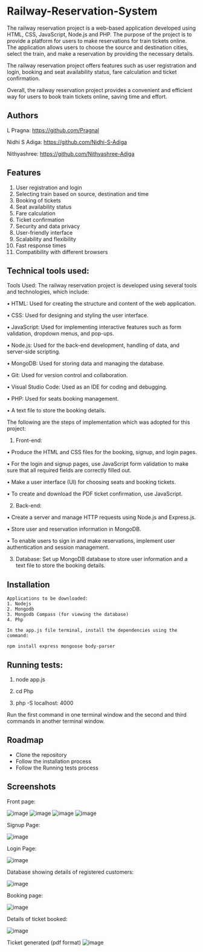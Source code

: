 # Railway-Reservation-System

The railway reservation project is a web-based application developed using HTML, CSS, JavaScript, Node.js and PHP. The purpose of the project is to provide a platform for users to make reservations for train tickets online. The application allows users to choose the source and destination cities, select the train, and make a reservation by providing the necessary details.

The railway reservation project offers features such as user registration and login, booking and seat availability status, fare calculation and ticket confirmation.
	
Overall, the railway reservation project provides a convenient and efficient way for users to book train tickets online, saving time and effort.




## Authors
L Pragna: https://github.com/Pragnal

Nidhi S Adiga: https://github.com/Nidhi-S-Adiga

Nithyashree: https://github.com/Nithyashree-Adiga


## Features
1.	User registration and login
2.	Selecting train based on source, destination and time
3.	Booking of tickets
4.	Seat availability status
5.	Fare calculation
6.	Ticket confirmation
7.	Security and data privacy
8.	User-friendly interface
9.	Scalability and flexibility
10.	Fast response times
11.	Compatibility with different browsers


## Technical tools used:

Tools Used:
The railway reservation project is developed using several tools and technologies, which include:

•	HTML: Used for creating the structure and content of the web application.

•	CSS: Used for designing and styling the user interface.

•	JavaScript: Used for implementing interactive features such as form validation, dropdown menus, and pop-ups.

•	Node.js: Used for the back-end development, handling of data, and server-side scripting.

•	MongoDB: Used for storing data and managing the database.

•	Git: Used for version control and collaboration.

•	Visual Studio Code: Used as an IDE for coding and debugging.

•	PHP: Used for seats booking management.

•	A text file to store the booking details.


The following are the steps of implementation which was adopted for this project:
1)	Front-end: 

•	Produce the HTML and CSS files for the booking, signup, and login pages.

•	For the login and signup pages, use JavaScript form validation to make sure that all required fields are correctly filled out.

•	Make a user interface (UI) for choosing seats and booking tickets.

•	To create and download the PDF ticket confirmation, use JavaScript.

2)	Back-end:

•	Create a server and manage HTTP requests using Node.js and Express.js.

•	Store user and reservation information in MongoDB.

•	To enable users to sign in and make reservations, implement user authentication and session management.

3)	Database: Set up MongoDB database to store user information and a text file to store the booking details.











## Installation
    Applications to be downloaded:
    1. Nodejs
    2. Mongodb
    3. Mongodb Compass (for viewing the database)
    4. Php

    In the app.js file terminal, install the dependencies using the command:

    npm install express mongoose body-parser


## Running tests: 

1. node app.js

2. cd Php

3. php -S localhost: 4000

Run the first command in one terminal window and the second and third commands in another terminal window.




## Roadmap

- Clone the repository 
- Follow the installation process
- Follow the Running tests process
 


## Screenshots
Front page:

![image](https://user-images.githubusercontent.com/121955607/234546131-e0c0628d-0c2a-4391-9535-558a2f8b3c7d.png)
![image](https://user-images.githubusercontent.com/121955607/234546746-b769d1f7-108c-4ffa-acc8-d88774b424f3.png)
![image](https://user-images.githubusercontent.com/121955607/234546381-027d8511-a01f-41d8-9c62-a0f3911fb474.png)
![image](https://user-images.githubusercontent.com/121955607/234547584-cf66d256-bd54-4416-8ae7-9b8d9fa2895c.png)

Signup Page: 

![image](https://user-images.githubusercontent.com/121955607/234544680-3df8f428-9583-4b68-918e-85c7760a3513.png)

Login Page: 

![image](https://user-images.githubusercontent.com/121955607/234544961-57bb7a6b-367a-4f01-b4e6-e1bcf70591bb.png)

Database showing details of registered customers:

![image](https://user-images.githubusercontent.com/121955607/234545009-e912bc78-256e-486e-909a-101a54f86857.png)

Booking page:

![image](https://user-images.githubusercontent.com/121955607/234545034-3b9a0aba-89e5-42f7-973c-87072e479287.png)

Details of ticket booked:

![image](https://user-images.githubusercontent.com/121955607/234545070-00b0b366-6c4b-4518-8da1-b44e6d0dafef.png)

Ticket generated (pdf format)
![image](https://user-images.githubusercontent.com/121955607/234545094-ac65a494-83ff-4e26-92ec-b28a37b3d42b.png)

